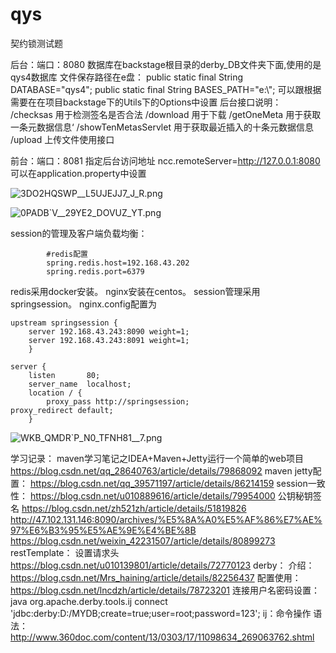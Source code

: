 # qys
契约锁测试题


后台：端口：8080
数据库在backstage根目录的derby_DB文件夹下面,使用的是qys4数据库
文件保存路径在e盘：
            public static final String DATABASE="qys4";
            public static final String BASES_PATH="e:\\";
            可以跟根据需要在在项目backstage下的Utils下的Options中设置
后台接口说明：
            /checksas   用于检测签名是否合法
            /download   用于下载
            /getOneMeta 用于获取一条元数据信息‘
            /showTenMetasServlet    用于获取最近插入的十条元数据信息
            /upload     上传文件使用接口


前台：端口：8081
指定后台访问地址
            ncc.remoteServer=http://127.0.0.1:8080
            可以在application.property中设置
            
![3DO2HQSWP__L5UJEJJ7_J_R.png](https://i.loli.net/2019/11/07/MaQ9LU7xoDKXvH6.png)

![0PADB`V__29YE2_DOVUZ_YT.png](https://i.loli.net/2019/11/07/Lqb7vpC61RPBF54.png)


session的管理及客户端负载均衡：

            #redis配置
            spring.redis.host=192.168.43.202
            spring.redis.port=6379
	    
redis采用docker安装。
nginx安装在centos。
session管理采用springsession。
nginx.config配置为

    upstream springsession {
        server 192.168.43.243:8090 weight=1;
        server 192.168.43.243:8091 weight=1;
        }

    server {
        listen       80;
        server_name  localhost;
        location / {
            proxy_pass http://springsession;
	proxy_redirect default;
        }
        
![WKB_QMDR`P_N0_TFNH81__7.png](https://i.loli.net/2019/11/10/Of3phYa8F5SVetJ.png)





学习记录：
maven学习笔记之IDEA+Maven+Jetty运行一个简单的web项目
https://blog.csdn.net/qq_28640763/article/details/79868092
maven jetty配置：
https://blog.csdn.net/qq_39571197/article/details/86214159
session一致性：
https://blog.csdn.net/u010889616/article/details/79954000
公钥秘钥签名
https://blog.csdn.net/zh521zh/article/details/51819826
http://47.102.131.146:8090/archives/%E5%8A%A0%E5%AF%86%E7%AE%97%E6%B3%95%E5%AE%9E%E4%BE%8B
https://blog.csdn.net/weixin_42231507/article/details/80899273
restTemplate：
设置请求头
https://blog.csdn.net/u010139801/article/details/72770123
derby：
介绍：https://blog.csdn.net/Mrs_haining/article/details/82256437
配置使用：https://blog.csdn.net/lncdzh/article/details/78723201
连接用户名密码设置：
java org.apache.derby.tools.ij
connect 'jdbc:derby:D:/MYDB;create=true;user=root;password=123';
ij：命令操作
语法：http://www.360doc.com/content/13/0303/17/11098634_269063762.shtml
